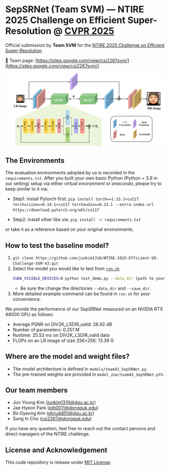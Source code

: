 # SepSRNet (Team SVM) — NTIRE 2025 Challenge on Efficient Super-Resolution @ [CVPR 2025](https://cvpr.thecvf.com/)

Official submission by **Team SVM** for the [NTIRE 2025 Challenge on Efficient Super-Resolution](https://cvlai.net/ntire/2025/).

🔗 Team page: [https://sites.google.com/view/csi2267svm/](https://sites.google.com/view/csi2267svm/)


<div align=center>
<img src="https://github.com/junkim1310/NTIRE-2025-Efficient-SR-Challenge-SVM-43/blob/main/figs/Overall_architecture.jpg" width="1000px"/> 
</div>

## The Environments

The evaluation environments adopted by us is recorded in the `requirements.txt`. After you built your own basic Python (Python = 3.9 in our setting) setup via either *virtual environment* or *anaconda*, please try to keep similar to it via:

- Step1: install Pytorch first:
`pip install torch==1.13.1+cu117 torchvision==0.14.1+cu117 torchaudio==0.13.1 --extra-index-url https://download.pytorch.org/whl/cu117`

- Step2: install other libs via:
```pip install -r requirements.txt```

or take it as a reference based on your original environments.

## How to test the baseline model?

1. `git clone https://github.com/junkim1310/NTIRE-2025-Efficient-SR-Challenge-SVM-43.git`
2. Select the model you would like to test from [`run.sh`](./run.sh)
    ```bash
    CUDA_VISIBLE_DEVICES=0 python test_demo.py --data_dir [path to your data dir] --save_dir [path to your save dir] --model_id 43
    ```
    - Be sure the change the directories `--data_dir` and `--save_dir`.
3. More detailed example-command can be found in `run.sh` for your convenience.

We provide the performance of our SepSRNet measured on an NVIDIA RTX A6000 GPU as follows:
- Average PSNR on DIV2K_LSDIR_valid: 26.92 dB
- Number of parameters: 0.251 M
- Runtime: 25.53 ms on DIV2K_LSDIR_valid data
- FLOPs on an LR image of size 256×256: 13.39 G

## Where are the model and weight files?

- The model architecture is defined in `models/team43_SepSRNet.py`.
- The pre-trained weights are provided in `model_zoo/team43_SepSRNet.pth`.

## Our team members
- Jun Young Kim (junkim1310@dgu.ac.kr)  
- Jae Hyeon Park (pjh0011@dongguk.edu)  
- Bo Gyeong Kim (qhruddl51@dgu.ac.kr)  
- Sung In Cho (csi2267@dongguk.edu)

If you have any question, feel free to reach out the contact persons and direct managers of the NTIRE challenge.

## License and Acknowledgement
This code repository is release under [MIT License](LICENSE). 
